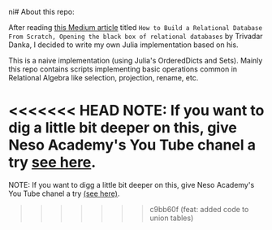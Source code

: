 ni# About this repo:

After reading [this Medium article](https://medium.com/swlh/how-to-build-a-relational-database-from-scratch-e208061027c7) titled `How to Build a Relational Database From Scratch,
Opening the black box of relational databases` by Trivadar Danka, I decided
to write my own Julia implementation based on his.

This is a naive implementation (using Julia's OrderedDicts and Sets). Mainly this repo contains scripts implementing basic operations common in Relational Algebra like selection, projection, rename, etc. 

<<<<<<< HEAD
NOTE: If you want to dig a little bit deeper on this, give Neso Academy's You Tube chanel a try [see here](https://www.youtube.com/watch?v=76v3gRns28U&list=PLdnwl-gHn1DFIbW82OIyO21lke98MAOKk).
=======
NOTE: If you want to digg a little bit deeper on this, give Neso Academy's You Tube chanel a try [(see here)](https://www.youtube.com/watch?v=76v3gRns28U&list=PLdnwl-gHn1DFIbW82OIyO21lke98MAOKk).
>>>>>>> c9bb60f (feat: added code to union tables)
